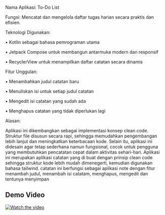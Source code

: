 Nama Aplikasi: To-Do List

Fungsi: Mencatat dan mengelola daftar tugas harian secara praktis dan efisien.

Teknologi Digunakan:

•	Kotlin sebagai bahasa pemrograman utama

•	Jetpack Compose untuk membangun antarmuka modern dan responsif

•	RecyclerView untuk menampilkan daftar catatan secara dinamis

Fitur Unggulan:

•	Menambahkan judul catatan baru

•	Menuliskan isi untuk setiap judul catatan

•	Mengedit isi catatan yang sudah ada

•	Menghapus catatan yang tidak diperlukan lagi

Alasan:

Aplikasi ini dikembangkan sebagai implementasi konsep clean code. Struktur file disusun secara rapi, sehingga memudahkan pengembangan lebih lanjut dan meningkatkan keterbacaan kode. Selain itu, aplikasi ini didesain agar tetap sederhana namun fungsional, cocok untuk pengguna yang membutuhkan pencatatan cepat dalam aktivitas sehari-hari. Aplikasi ini merupakan aplikasi catatan yang di buat dengan prinsip clean code sehingga struktur kode lebih mudah dimenegerti, kemudian digunakan bahasa tailwind.
catatan ini berfungsi sebagai aplikasi note dengan fitur menambah judul, menambah isi catatam, menghapus, mengedit dan tentunya menyimpan



## Demo Video

[![Watch the video](https://img.shields.io/badge/Watch-Video-green?style=for-the-badge&logo=google-drive)](https://drive.google.com/file/d/1MB_FbFT17NSfAJQbRwBgtjUq2eX7TKAl/view?usp=sharing)
